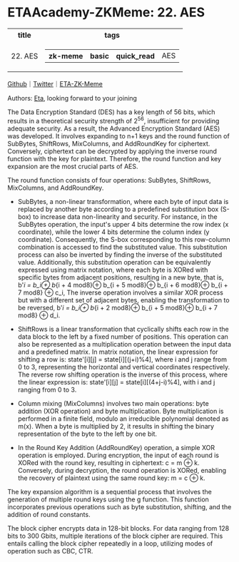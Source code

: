 # ETAAcademy-ZKMeme: 22. AES

<table>
  <tr>
    <th>title</th>
    <th>tags</th>
  </tr>
  <tr>
    <td>22. AES</td>
    <td>
      <table>
        <tr>
          <th>zk-meme</th>
          <th>basic</th>
          <th>quick_read</th>
          <td>AES</td>
        </tr>
      </table>
    </td>
  </tr>
</table>

[Github](https://github.com/ETAAcademy)｜[Twitter](https://twitter.com/ETAAcademy)｜[ETA-ZK-Meme](https://github.com/ETAAcademy/ETAAcademy-ZK-Meme)

Authors: [Eta](https://twitter.com/pwhattie), looking forward to your joining

The Data Encryption Standard (DES) has a key length of 56 bits, which results in a theoretical security strength of $2^{56}$, insufficient for providing adequate security. As a result, the Advanced Encryption Standard (AES) was developed. It involves expanding to n+1 keys and the round function of SubBytes, ShiftRows, MixColumns, and AddRoundKey for ciphertext. Conversely, ciphertext can be decrypted by applying the inverse round function with the key for plaintext. Therefore, the round function and key expansion are the most crucial parts of AES.

The round function consists of four operations: SubBytes, ShiftRows, MixColumns, and AddRoundKey.

- SubBytes, a non-linear transformation, where each byte of input data is replaced by another byte according to a predefined substitution box (S-box) to increase data non-linearity and security. For instance, in the SubBytes operation, the input's upper 4 bits determine the row index (x coordinate), while the lower 4 bits determine the column index (y coordinate). Consequently, the S-box corresponding to this row-column combination is accessed to find the substituted value. This substitution process can also be inverted by finding the inverse of the substituted value. Additionally, this substitution operation can be equivalently expressed using matrix notation, where each byte is XORed with specific bytes from adjacent positions, resulting in a new byte, that is, b'_i = b_i⊕ b_{i + 4 mod8}⊕ b_{i + 5 mod8}⊕ b_{i + 6 mod8}⊕ b_{i + 7 mod8} ⊕ c_i, The inverse operation involves a similar XOR process but with a different set of adjacent bytes, enabling the transformation to be reversed, b'_i = b_i⊕ b_{i + 2 mod8}⊕ b_{i + 5 mod8}⊕ b_{i + 7 mod8} ⊕ d_i.

- ShiftRows is a linear transformation that cyclically shifts each row in the data block to the left by a fixed number of positions. This operation can also be represented as a multiplication operation between the input data and a predefined matrix. In matrix notation, the linear expression for shifting a row is: state'[i][j] = state[i][(j+i)%4], where i and j range from 0 to 3, representing the horizontal and vertical coordinates respectively. The reverse row shifting operation is the inverse of this process, where the linear expression is: state'[i][j] = state[i][(4+j-i)%4], with i and j ranging from 0 to 3.

- Column mixing (MixColumns) involves two main operations: byte addition (XOR operation) and byte multiplication. Byte multiplication is performed in a finite field, modulo an irreducible polynomial denoted as m(x). When a byte is multiplied by 2, it results in shifting the binary representation of the byte to the left by one bit.

- In the Round Key Addition (AddRoundKey) operation, a simple XOR operation is employed. During encryption, the input of each round is XORed with the round key, resulting in ciphertext: c = m ⊕ k. Conversely, during decryption, the round operation is XORed, enabling the recovery of plaintext using the same round key: m = c ⊕ k.

The key expansion algorithm is a sequential process that involves the generation of multiple round keys using the g function. This function incorporates previous operations such as byte substitution, shifting, and the addition of round constants.

The block cipher encrypts data in 128-bit blocks. For data ranging from 128 bits to 300 Gbits, multiple iterations of the block cipher are required. This entails calling the block cipher repeatedly in a loop, utilizing modes of operation such as CBC, CTR.
